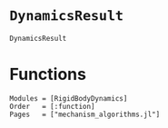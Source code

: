 # `DynamicsResult`
```@docs
DynamicsResult
```

# Functions
```@autodocs
Modules = [RigidBodyDynamics]
Order   = [:function]
Pages   = ["mechanism_algorithms.jl"]
```
